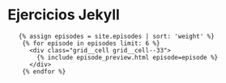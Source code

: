 # Ejercicios Jekyll
       
       {% assign episodes = site.episodes | sort: 'weight' %}  
        {% for episode in episodes limit: 6 %}  
          <div class="grid__cell grid__cell--33">  
            {% include episode_preview.html episode=episode %}  
          </div>
        {% endfor %}  
